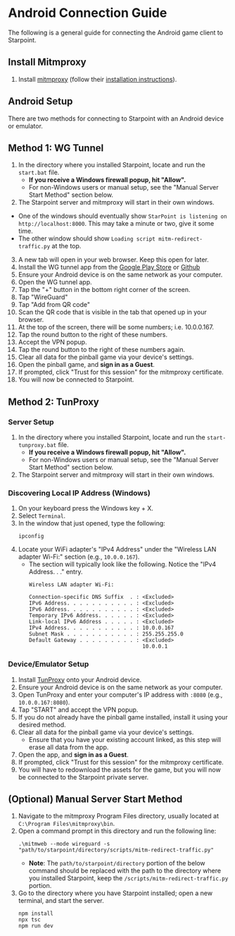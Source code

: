 # Android Connection Guide
The following is a general guide for connecting the Android game client to Starpoint.

## Install Mitmproxy
1. Install [mitmproxy](https://mitmproxy.org) (follow their [installation instructions](https://docs.mitmproxy.org/stable/overview-installation/)).

## Android Setup
There are two methods for connecting to Starpoint with an Android device or emulator.

## Method 1: WG Tunnel
1. In the directory where you installed Starpoint, locate and run the ``start.bat`` file.
   - **If you receive a Windows firewall popup, hit "Allow".**
   - For non-Windows users or manual setup, see the "Manual Server Start Method" section below.
2. The Starpoint server and mitmproxy will start in their own windows.
  - One of the windows should eventually show ``StarPoint is listening on http://localhost:8000``. This may take a minute or two, give it some time.
  - The other window should show ``Loading script mitm-redirect-traffic.py`` at the top.
3. A new tab will open in your web browser. Keep this open for later.
4. Install the WG tunnel app from the [Google Play Store](https://play.google.com/store/apps/details?id=com.zaneschepke.wireguardautotunnel) or [Github](https://github.com/zaneschepke/wgtunnel/releases/tag/3.4.7)
5. Ensure your Android device is on the same network as your computer.
6. Open the WG tunnel app.
7. Tap the "+" button in the bottom right corner of the screen.
8. Tap "WireGuard"
9. Tap "Add from QR code"
10. Scan the QR code that is visible in the tab that opened up in your browser.
11. At the top of the screen, there will be some numbers; i.e. 10.0.0.167.
12. Tap the round button to the right of these numbers.
13. Accept the VPN popup.
14. Tap the round button to the right of these numbers again.
15. Clear all data for the pinball game via your device's settings.
16. Open the pinball game, and **sign in as a Guest**.
17. If prompted, click "Trust for this session" for the mitmproxy certificate.
18. You will now be connected to Starpoint.

## Method 2: TunProxy
### Server Setup
1. In the directory where you installed Starpoint, locate and run the ``start-tunproxy.bat`` file.
   - **If you receive a Windows firewall popup, hit "Allow".**
   - For non-Windows users or manual setup, see the "Manual Server Start Method" section below.
2. The Starpoint server and mitmproxy will start in their own windows.

### Discovering Local IP Address (Windows)
1. On your keyboard press the Windows key + X.
2. Select ``Terminal``.
2. In the window that just opened, type the following:
   ```
   ipconfig
   ```
3. Locate your WiFi adapter's "IPv4 Address" under the "Wireless LAN adapter Wi-Fi:" section (e.g., `10.0.0.167`).
   - The section will typically look like the following. Notice the "IPv4 Address. . ." entry.
     ```
     Wireless LAN adapter Wi-Fi:
    
     Connection-specific DNS Suffix  . : <Excluded>
     IPv6 Address. . . . . . . . . . . : <Excluded>
     IPv6 Address. . . . . . . . . . . : <Excluded>
     Temporary IPv6 Address. . . . . . : <Excluded>
     Link-local IPv6 Address . . . . . : <Excluded>
     IPv4 Address. . . . . . . . . . . : 10.0.0.167
     Subnet Mask . . . . . . . . . . . : 255.255.255.0
     Default Gateway . . . . . . . . . : <Excluded>
                                         10.0.0.1
     ```

### Device/Emulator Setup
1. Install [TunProxy](https://github.com/yogkin/HttpProxy/releases/tag/1.0.1) onto your Android device.
2. Ensure your Android device is on the same network as your computer.
3. Open TunProxy and enter your computer's IP address with `:8080` (e.g., `10.0.0.167:8080`).
4. Tap "START" and accept the VPN popup.
5. If you do not already have the pinball game installed, install it using your desired method.
6. Clear all data for the pinball game via your device's settings.
   - Ensure that you have your existing account linked, as this step will erase all data from the app.
7. Open the app, and **sign in as a Guest**.
8. If prompted, click "Trust for this session" for the mitmproxy certificate.
9. You will have to redownload the assets for the game, but you will now be connected to the Starpoint private server.

## (Optional) Manual Server Start Method
1. Navigate to the mitmproxy Program Files directory, usually located at ``C:\Program Files\mitmproxy\bin``.
2. Open a command prompt in this directory and run the following line:
   ```
   .\mitmweb --mode wireguard -s "path/to/starpoint/directory/scripts/mitm-redirect-traffic.py"
   ```
   - **Note**: The ``path/to/starpoint/directory`` portion of the below command should be replaced with the path to the directory where you installed Starpoint, keep the ``/scripts/mitm-redirect-traffic.py`` portion.
3. Go to the directory where you have Starpoint installed; open a new terminal, and start the server.
   ```
   npm install
   npx tsc
   npm run dev
   ```